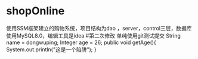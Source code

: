 # shopOnline
使用SSM框架建立的购物系统，项目结构为dao ，server，control三层，数据库使用MySQL8.0，编辑工具是idea
#第二次修改
单纯使用git测试提交
String name = dongwuping;
Integer age = 26;
public void getAge(){
	System.out.println("这是一个陷阱");
}